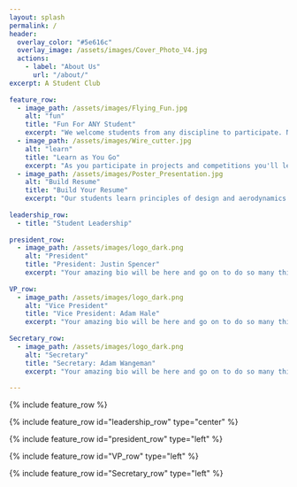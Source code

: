```yaml
---
layout: splash
permalink: /
header:
  overlay_color: "#5e616c"
  overlay_image: /assets/images/Cover_Photo_V4.jpg
  actions:
    - label: "About Us"
      url: "/about/"
excerpt: A Student Club  
  
feature_row:
  - image_path: /assets/images/Flying_Fun.jpg
    alt: "fun"
    title: "Fun For ANY Student"
    excerpt: "We welcome students from any discipline to participate. No experience is required to get started in the Aeronautics Club."
  - image_path: /assets/images/Wire_cutter.jpg
    alt: "learn"
    title: "Learn as You Go"
    excerpt: "As you participate in projects and competitions you'll learn the skills you need to design, build, and fly your own aircraft."
  - image_path: /assets/images/Poster_Presentation.jpg
    alt: "Build Resume"
    title: "Build Your Resume"
    excerpt: "Our students learn principles of design and aerodynamics to compete in the public arena and prepare to become leaders in the aersopace industry."
    
leadership_row:
  - title: "Student Leadership"
    
president_row:
  - image_path: /assets/images/logo_dark.png
    alt: "President"
    title: "President: Justin Spencer"
    excerpt: "Your amazing bio will be here and go on to do so many things and amaze everyone and everything so don't worry about how long this line looks on github because it will be beautiful on the page."
    
VP_row:
  - image_path: /assets/images/logo_dark.png
    alt: "Vice President"
    title: "Vice President: Adam Hale"
    excerpt: "Your amazing bio will be here and go on to do so many things and amaze everyone and everything so don't worry about how long this line looks on github because it will be beautiful on the page."
    
Secretary_row:
  - image_path: /assets/images/logo_dark.png
    alt: "Secretary"
    title: "Secretary: Adam Wangeman"
    excerpt: "Your amazing bio will be here and go on to do so many things and amaze everyone and everything so don't worry about how long this line looks on github because it will be beautiful on the page."
    
---
```


{% include feature_row %}

{% include feature_row id="leadership_row" type="center" %}

{% include feature_row id="president_row" type="left" %}

{% include feature_row id="VP_row" type="left" %}

{% include feature_row id="Secretary_row" type="left" %}
